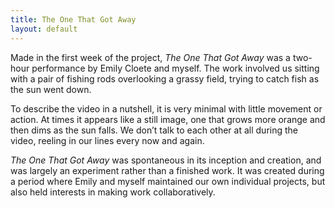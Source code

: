 ```yaml
---
title: The One That Got Away
layout: default
---
```


Made in the first week of the project, _The One That Got Away_ was a two-hour performance by Emily Cloete and myself. The work involved us sitting with a pair of fishing rods overlooking a grassy field, trying to catch fish as the sun went down.

To describe the video in a nutshell, it is very minimal with little movement or action. At times it appears like a still image, one that grows more orange and then dims as the sun falls. We don’t talk to each other at all during the video, reeling in our lines every now and again.

_The One That Got Away_ was spontaneous in its inception and creation, and was largely an experiment rather than a finished work. It was created during a period where Emily and myself maintained our own individual projects, but also held interests in making work collaboratively.
